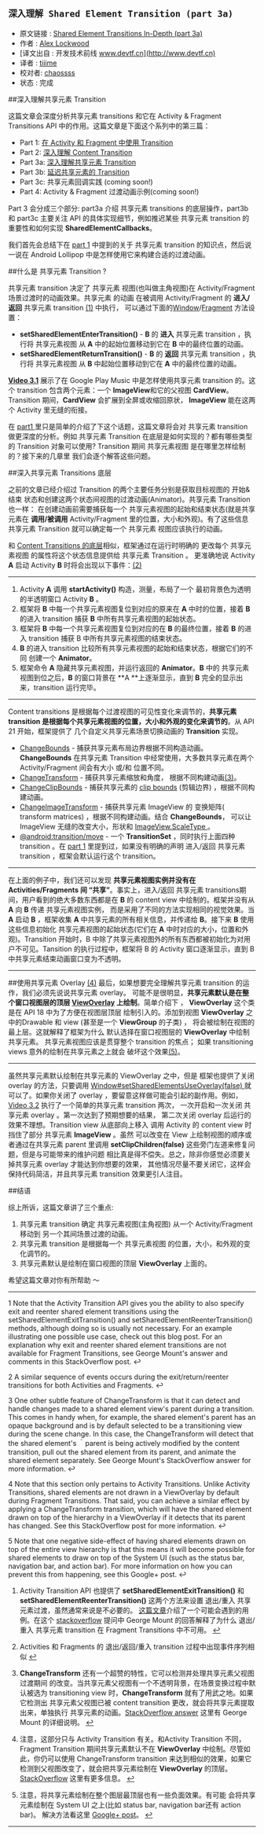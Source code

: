 `深入理解 Shared Element Transition (part 3a)`
---

>
* 原文链接 :  [Shared Element Transitions In-Depth (part 3a)][source-url]
* 作者 : [Alex Lockwood](https://plus.google.com/+AlexLockwood)
* [译文出自 :  开发技术前线 www.devtf.cn](http://www.devtf.cn)
* 译者 : [tiiime](https://github.com/tiiime)
* 校对者: [chaossss](https://github.com/chaossss)  
* 状态 :  完成



##深入理解共享元素 Transition

这篇文章会深度分析共享元素 transitions 和它在 Activity & Fragment Transitions API 中的作用。这篇文章是下面这个系列中的第三篇：

- Part 1: [在 Activity 和 Fragment 中使用 Transition ][part-1]
- Part 2: [深入理解 Content Transition][part-2]
- Part 3a: [深入理解共享元素 Transition][part3a]
- Part 3b:  [延迟共享元素的 Transition][part-3b]
- Part 3c: 共享元素回调实践 (coming soon!)
- Part 4:  Activity & Fragment 过渡动画示例(coming soon!)

Part 3 会分成三个部分: part3a 介绍 共享元素 transitions 的底层操作，part3b 和 part3c 
主要关注 API 的具体实现细节，例如推迟某些 共享元素 transition 的重要性和如何实现
**SharedElementCallbacks**。

我们首先会总结下在 [part 1][part-1] 中提到的关于 共享元素 transition 的知识点，然后说一说在 Android Lollipop 中是怎样使用它来构建合适的过渡动画。

##什么是 共享元素 Transition ?

共享元素 transition 决定了 共享元素 视图(也叫做主角视图)在
Activity/Fragment 场景过渡时的动画效果。共享元素 的动画
在被调用 Activity/Fragment  的 **进入/返回**  共享元素 transition
<a id="1" href="#b1">(1)</a> 中执行，
可以通过下面的[Window][window]/[Fragment][fragment] 方法设置：

- **setSharedElementEnterTransition()** -  **B** 的 **进入** 共享元素 transition ，执行将 
	共享元素视图 从 **A** 中的起始位置移动到它在 **B** 中的最终位置的动画。
- **setSharedElementReturnTransition()**  - **B** 的 **返回** 共享元素 transition ，执行将 
	共享元素视图 从 **B** 中起始位置移动到它在 **A** 中的最终位置的动画。

[**Video 3.1**][video-3.1] 展示了在 Google Play Music 中是怎样使用共享元素 transition 
的。这个 transition 包含两个元素：一个 **ImageView**和它的父视图 **CardView**。
Transition 期间，**CardView** 会扩展到全屏或收缩回原状， 
**ImageView** 能在这两个 Activity 里无缝的衔接。

在 [part1 ][part-1] 里只是简单的介绍了下这个话题，这篇文章将会对 共享元素 transition
做更深度的分析。例如 共享元素 Transition 在底层是如何实现的？都有哪些类型的 Transition 对象可以使用? Transition 期间 共享元素视图 是在哪里怎样绘制的？接下来的几章里
我们会逐个解答这些问题。

##深入共享元素 Transitions 底层

之前的文章已经介绍过 Transition 的两个主要任务分别是获取目标视图的 开始&结束 状态和创建这两个状态间视图的过渡动画(Animator)。共享元素 Transition 也一样：
在创建动画前需要捕获每一个
共享元素视图的起始和结束状态(就是共享元素在 **调用/被调用** Activity/Fragment
里的位置，大小和外观)。有了这些信息 共享元素 Transition 就可以确定每一个 共享元素
视图应该执行的动画。

和 [Content Transitions 的底层][content-transition]相似，框架通过在运行时明确的
更改每个 共享元素视图 的属性将这个状态信息提供给 共享元素 Transition 。
更准确地说 Activity **A** 启动 Activity **B** 时将会出现以下事件：<a id="2" href="#b2">(2)</a>

---

1. Activity **A** 调用 **startActivity()** 构造，测量，布局了一个
	最初背景色为透明的半透明窗口 Activity **B** 。
2. 框架将 **B** 中每一个共享元素视图复位到对应的原来在 **A** 中时的位置，接着 **B** 的进入 transition 捕获 **B** 中所有共享元素视图的起始状态。
3. 框架将 **B** 中每一个共享元素视图复位到对应的在 **B** 的最终位置，接着 **B** 的进入 transition 捕获 B 中所有共享元素视图的结束状态。
4. **B** 的进入 transition 比较所有共享元素视图的起始和结束状态，根据它们的不同
	创建一个 **Animator**。
5. 框架命令 **A** 隐藏共享元素视图，并运行返回的 **Animator**。**B** 中的
	共享元素视图到位之后，**B** 的窗口背景在 **A **上逐渐显示，直到 **B** 
	完全的显示出来，transition 运行完毕。
---

Content transitions 是根据每个过渡视图的可见性变化来调节的，**共享元素 transition 
是根据每个共享元素视图的位置，大小和外观的变化来调节的**。从 API 21 开始，框架提供了
几个自定义共享元素场景切换动画的 **Transition** 实现。

- [ChangeBounds][ChangeBounds] - 捕获共享元素布局边界根据不同构造动画。
	**ChangeBounds** 在共享元素 Transition 中经常使用，大多数共享元素在两个
	Activity/Fragment 间会有大小 或/和 位置不同。 
- [ChangeTransform][ChangeTransform ]  - 捕获共享元素缩放和角度，
	根据不同构建动画<a id="3" href="#b3">(3)</a>。
- [ChangeClipBounds][ChangeClipBounds] - 捕获共享元素的 [clip bounds][clip-bounds] 
	(剪辑边界) ，根据不同构建动画。
- [ChangeImageTransform][ChangeImageTransform] - 捕获共享元素 ImageView 的
	变换矩阵( transform matrices) ，根据不同构建动画。结合 **ChangeBounds**，
	可以让 ImageView
	 无缝的改变大小，形状和 [ ImageView.ScaleType ][ImageView.ScaleType]。 
- [@android:transition/move][move] - 一个 **TransitionSet** ，同时执行上面四种
	transition 。在 [part 1][part-1] 里提到过，如果没有明确的声明 进入/返回 共享元素 
	transition ，框架会默认运行这个 transition。
	
---

在上面的例子中，我们还可以发现 **共享元素视图实例并没有在 Activities/Fragments 间
“共享”**。事实上，进入/返回 共享元素 transitions期间，用户看到的绝大多数东西都是在
**B** 的 content view 中绘制的。框架并没有从 **A** 向 **B** 
传递 共享元素视图实例，
而是采用了不同的方法实现相同的视觉效果。当 **A** 启动 **B** ，框架收集 **A**
中共享元素的所有相关信息，并传递给 **B**。接下来 **B** 使用这些信息初始化
共享元素视图的起始状态(它们在 **A** 中时对应的大小，位置和外观)。Transition 
开始时，B 中除了共享元素视图外的所有东西都被初始化为对用户不可见。Tansition
的执行过程中，框架将 B 的 Activity 窗口逐渐显示，直到 B 
中共享元素结束动画窗口变为不透明。

---

##使用共享元素 Overlay <a id="4" href="#b4">(4)</a>
最后，如果想要完全理解共享元素 transition 的运作，我们必须先说说共享元素 overlay。
可能不是很明显，**共享元素默认是在整个窗口视图层的顶层  [ViewOverlay][ViewOverlay] 
上绘制**。简单介绍下 ，
**ViewOverlay** 这个类是在 API 18 中为了方便在视图层顶层
绘制引入的。添加到视图 **ViewOverlay** 之中的Drawable 
和 view (甚至是一个 **ViewGroup** 的子类) ，
将会被绘制在视图的最上层。这就解释了框架为什么
默认选择在窗口视图层的  **ViewOverlay** 中绘制共享元素。
共享元素视图应该是贯穿整个 transition 的焦点；
如果 transitioning views 意外的绘制在共享元素之上就会
破坏这个效果<a id="5" href="#b5">(5)</a>。

---

虽然共享元素默认绘制在共享元素的 ViewOverlay 之中，但是
框架也提供了关闭 overlay 的方法，只要调用
[Window#setSharedElementsUseOverlay(false) ][setsharedelementuseoverlay] 
就可以了。如果你关闭了 overlay
，要留意这样做可能会引起的副作用。例如，[Video 3.2][video-3.2]
 执行了一个简单的共享元素 transition 两次，
一次开启和一次关闭 共享元素 overlay 。第一次达到了预期想要的结果，
第二次关闭 overlay 后运行的效果不理想。Transition view 从底部向上移入
调用 Activity 的 content view 时挡住了部分 共享元素 **ImageView** 。虽然
可以改变在 View 上绘制视图的顺序或者通过在共享元素 parent 里调用
 **setClipChildren(false)** 这些旁门左道来修复问题，但是与可能带来的维护问题
 相比真是得不偿失。总之，除非你感觉必须要关掉共享元素 overlay 才能达到你想要的效果，
 其他情况尽量不要关闭它，这样会保持代码简洁，并且共享元素 transition 效果更引人注目。
 
##结语

综上所诉，这篇文章讲了三个重点:

1. 共享元素 transition 确定 共享元素视图(主角视图) 从一个 Activity/Fragment 移动到
	另一个其间场景过渡的动画。
2. 共享元素 transition 是根据每一个 共享元素视图 的位置，大小，和外观的变化调节的。
3. 共享元素默认是绘制在窗口视图的顶层 **ViewOverlay** 上面的。

希望这篇文章对你有所帮助 ～

---

1 Note that the Activity Transition API gives you the ability to also specify exit and reenter shared element transitions using the setSharedElementExitTransition() and setSharedElementReenterTransition() methods, although doing so is usually not necessary. For an example illustrating one possible use case, check out this blog post. For an explanation why exit and reenter shared element transitions are not available for Fragment Transitions, see George Mount's answer and comments in this StackOverflow post. ↩

2 A similar sequence of events occurs during the exit/return/reenter transitions for both Activities and Fragments. ↩

3 One other subtle feature of ChangeTransform is that it can detect and handle changes made to a shared element view's parent during a transition. This comes in handy when, for example, the shared element's parent has an opaque background and is by default selected to be a transitioning view during the scene change. In this case, the ChangeTransform will detect that the shared element's ｀parent is being actively modified by the content transition, pull out the shared element from its parent, and animate the shared element separately. See George Mount's StackOverflow answer for more information. ↩

4 Note that this section only pertains to Activity Transitions. Unlike Activity Transitions, shared elements are not drawn in a ViewOverlay by default during Fragment Transitions. That said, you can achieve a similar effect by applying a ChangeTransform transition, which will have the shared element drawn on top of the hierarchy in a ViewOverlay if it detects that its parent has changed. See this StackOverflow post for more information. ↩

5 Note that one negative side-effect of having shared elements drawn on top of the entire view hierarchy is that this means it will become possible for shared elements to draw on top of the System UI (such as the status bar, navigation bar, and action bar). For more information on how you can prevent this from happening, see this Google+ post. ↩


1.  Activity Transition API 也提供了
	**setSharedElementExitTransition()** 和 **setSharedElementReenterTransition()**
	这两个方法来设置 退出/重入 共享元素过渡，虽然通常来说是不必要的。
	[这篇文章][thispost]介绍了一个可能会遇到的用例。在这个 [stackoverflow][stackoverflow1]
	提问中 George Mount 的回答解释了为什么 退出/重入 共享元素 transition 在
	Fragment Transitions 中不可用。 <a id="b1" href="#1">↩</a>

2. Activities 和 Fragments 的 退出/返回/重入 transition 过程中出现事件序列相似  <a id="b2" href="#2">↩</a>
3. **ChangeTransform** 还有一个超赞的特性，它可以检测并处理共享元素父视图过渡期间
	的改变。当共享元素父视图有一个不透明背景，在场景变换过程中默认被选为
	transitioning view 时，**ChangeTransform** 就有了用武之地。如果它检测出
	共享元素父视图已被 content transition 更改，就会将共享元素提取出来，单独执行
	共享元素的动画。[StackOverflow answer][stackoverflow2] 这里有 George Mount 
	的详细说明。
	<a id="b3" href="#3">↩</a>
4. 注意，这部分只与 Activity Transition 有关。和Activity Transition 不同，Fragment Transition
	期间共享元素默认不在 **ViewOverlay** 中绘制。尽管如此，你仍可以使用 ChangeTransform 
	transition 来达到相似的效果，如果它检测到父视图改变了，就会把共享元素绘制在 
	**ViewOverlay** 的顶层。[StackOverflow][stackoverflow3] 这里有更多信息。
	 <a id="b4" href="#4">↩</a>
5. 注意，将共享元素绘制在整个图层最顶层也有一些负面效果。有可能
	会将共享元素绘制在 System UI 之上(比如 status bar, navigation bar还有 action bar)。
	解决方法看这里 [Google+ post][gplus]。
	<a id="b5" href="#5">↩</a>

---

[source-url]:http://www.androiddesignpatterns.com/2015/01/activity-fragment-shared-element-transitions-in-depth-part3a.html

[part-1]:http://www.androiddesignpatterns.com/2014/12/activity-fragment-transitions-in-android-lollipop-part1.html
[part-2]:http://www.androiddesignpatterns.com/2014/12/activity-fragment-content-transitions-in-depth-part2.html
[part3a]:http://www.androiddesignpatterns.com/2015/01/activity-fragment-shared-element-transitions-in-depth-part3a.html
[part-3b]:http://www.androiddesignpatterns.com/2015/03/activity-postponed-shared-element-transitions-part3b.html
[window]:http://developer.android.com/reference/android/view/Window.html
[fragment]:http://developer.android.com/reference/android/app/Fragment.html
[content-transition]:http://www.androiddesignpatterns.com/2014/12/activity-fragment-content-transitions-in-depth-part2.html
[video-3.1]:http://www.androiddesignpatterns.com/assets/videos/posts/2015/01/12/music-opt.mp4
[Video-3.2]:http://www.androiddesignpatterns.com/assets/videos/posts/2015/01/12/overlay-opt.mp4
[ChangeBounds]:https://developer.android.com/reference/android/transition/ChangeBounds.html
[ChangeTransform ]:https://developer.android.com/reference/android/transition/ChangeTransform.html
[ChangeClipBounds]:https://developer.android.com/reference/android/transition/ChangeClipBounds.html
[ChangeImageTransform]:https://developer.android.com/reference/android/transition/ChangeImageTransform.html
[move]:https://github.com/android/platform_frameworks_base/blob/lollipop-release/core/res/res/transition/move.xml
[clip-bounds]:https://developer.android.com/reference/android/view/View.html#getClipBounds()
[ImageView.ScaleType]:https://developer.android.com/reference/android/widget/ImageView.ScaleType.html
[ViewOverlay]:https://developer.android.com/reference/android/view/ViewOverlay.html
[setsharedelementuseoverlay]:https://developer.android.com/reference/android/view/Window.html#setSharedElementsUseOverlay(boolean)
[thispost]:https://halfthought.wordpress.com/2014/12/08/what-are-all-these-dang-transitions/
[stackoverflow1]:http://stackoverflow.com/questions/27346020/understanding-exit-reenter-shared-element-transitions
[stackoverflow2]:http://stackoverflow.com/questions/26899779/enter-transition-on-a-fragment-with-a-shared-element-targets-the-shared-element
[stackoverflow3]:http://stackoverflow.com/questions/27892033/is-there-a-setsharedelementsuseoverlay-method-for-fragment-transitions
[gplus]:https://plus.google.com/+AlexLockwood/posts/RPtwZ5nNebb
